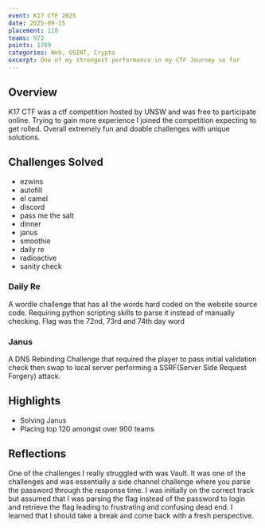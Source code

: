 ```yaml
---
event: K17 CTF 2025
date: 2025-09-15
placement: 118
teams: 972
points: 1769
categories: Web, OSINT, Crypto
excerpt: One of my strongest performance in my CTF Journey so far
---
```


## Overview

K17 CTF was a ctf competition hosted by UNSW and was free to participate online. Trying to gain more experience I joined the competition expecting to get rolled. Overall extremely fun and doable challenges with unique solutions. 

## Challenges Solved
- ezwins
- autofill
- el camel
- discord
- pass me the salt
- dinner
- janus
- smoothie
- daily re
- radioactive
- sanity check

### Daily Re
A wordle challenge that has all the words hard coded on the website source code. Requiring python scripting skills to parse it instead of manually checking. Flag was the 72nd, 73rd and 74th day word

### Janus
A DNS Rebinding Challenge that required the player to pass initial validation check then swap to local server performing a SSRF(Server Side Request Forgery) attack. 

## Highlights

- Solving Janus
- Placing top 120 amongst over 900 teams

## Reflections

One of the challenges I really struggled with was Vault. It was one of the challenges and was essentially a side channel challenge where you parse the password through the response time. I was initially on the correct track but assumed that I was parsing the flag instead of the password to login and retrieve the flag leading to frustrating and confusing dead end. I learned that I should take a break and come back with a fresh perspective.
